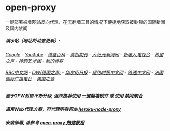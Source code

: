 # open-proxy
一键部署被墙网站反向代理，在无翻墙工具的情况下便捷地获取被封锁的国际新闻及国内禁闻

#####  演示站（地址将动态更新）:
######  [Google](http://198.13.39.176:8888/search?q=425事件) - [YouTube](https://nogfw.the-youtube.win) - [维基百科](http://198.13.39.176:8100/wiki/喬高-麥塔斯調查報告) - [真相期刊](http://198.13.39.176:8300/display.aspx?category_id=3&zhuanti_id=2) - [大纪元新闻网](http://198.13.39.176:10080) - [新唐人电视台](http://198.13.39.176:8000) - [希望之声](http://198.13.39.176:8200) - [神韵艺术团](http://198.13.39.176:8000/xtr/gb/prog673.html) - [我的博客](http://198.13.39.176:10000/)<br/> <br/> [BBC中文网](http://198.13.39.176:9100/zhongwen) - [DW(德国之声)](http://198.13.39.176:9200/zh/在线报导/s-9058?&zhongwen=simp) - [华尔街日报](http://198.13.39.176:9300) - [纽约时报中文网](http://198.13.39.176:9400) - [路透中文网](http://198.13.39.176:9500/) - [法国国际广播电台](http://198.13.39.176:9600/) - [美国之音](http://198.13.39.176:9700/) 

##### 鉴于GFW封锁不断升级, 强烈推荐使用 [一键翻墙软件](https://github.com/gfw-breaker/nogfw/blob/master/README.md) 或 使用 [禁闻聚合](https://github.com/gfw-breaker/banned-news/blob/master/README.md)

##### 通用Web代理方案，可代理所有网站 [heroku-node-proxy](https://github.com/gfw-breaker/heroku-node-proxy#--end--) 

##### 安装部署, 请参考 [open-proxy 搭建教程](https://github.com/gfw-breaker/open-proxy/wiki#open-proxy-%E6%90%AD%E5%BB%BA%E6%95%99%E7%A8%8B)

